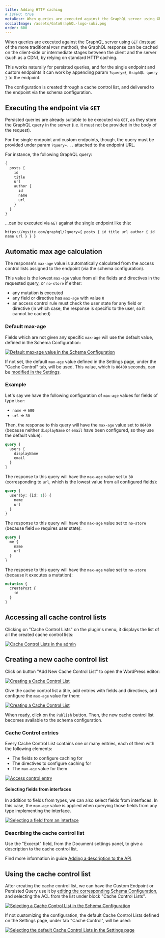 ```yaml
---
title: Adding HTTP caching
# isPRO: true
metaDesc: When queries are executed against the GraphQL server using GET, the GraphQL response can be cached on the client-side, or on intermediate stages between the client and the server, by relying on standard HTTP caching.
socialImage: /assets/GatoGraphQL-logo-suki.png
order: 600
---
```


When queries are executed against the GraphQL server using `GET` (instead of the more traditional `POST` method), the GraphQL response can be cached on the client-side or intermediate stages between the client and the server (such as a CDN), by relying on standard HTTP caching.

This works naturally for persisted queries, and for the single endpoint and custom endpoints it can work by appending param `?query={ GraphQL query }` to the endpoint.

The configuration is created through a cache control list, and delivered to the endpoint via the schema configuration.

## Executing the endpoint via `GET`

Persisted queries are already suitable to be executed via `GET`, as they store the GraphQL query in the server (i.e. it must not be provided in the body of the request).

For the single endpoint and custom endpoints, though, the query must be provided under param `?query=...` attached to the endpoint URL.

For instance, the following GraphQL query:

```graphql
{
  posts {
    id
    title
    url
    author {
      id
      name
      url
    }
  }
}
```

...can be executed via `GET` against the single endpoint like this:

`https://mysite.com/graphql/?query={ posts { id title url author { id name url } } }`

## Automatic max age calculation

The response's `max-age` value is automatically calculated from the access control lists assigned to the endpoint (via the schema configuration).

This value is the lowest `max-age` value from all the fields and directives in the requested query, or `no-store` if either:

- any mutation is executed
- any field or directive has `max-age` with value `0`
- an access control rule must check the user state for any field or directive (in which case, the response is specific to the user, so it cannot be cached)

### Default max-age

Fields which are not given any specific `max-age` will use the default value, defined in the Schema Configuration:

<a href="/assets/guides/upstream-pro/schema-config-cache-control-default-max-age.png" target="_blank">![Default max-age value in the Schema Configuration](/assets/guides/upstream-pro/schema-config-cache-control-default-max-age.png "Default max-age value in the Schema Configuration")</a>

If not set, the default `max-age` value defined in the Settings page, under the "Cache Control" tab, will be used. This value, which is `86400` seconds, can be [modified in the Settings](../../config/setting-the-default-cache-control-max-age/).

### Example

Let's say we have the following configuration of `max-age` values for fields of type `User`:

- `name` => `600`
- `url` => `30`

Then, the response to this query will have the `max-age` value set to `86400` (because neither `displayName` or `email` have been configured, so they use the default value):

```graphql
query {
  users {
    displayName
    email
  }
}
```

The response to this query will have the `max-age` value set to `30` (corresponding to `url`, which is the lowest value from all configured fields):

```graphql
query {
  user(by: {id: 1}) {
    name
    url
  }
}
```

The response to this query will have the `max-age` value set to `no-store` (because field `me` requires user state):

```graphql
query {
  me {
    name
    url
  }
}
```

The response to this query will have the `max-age` value set to `no-store` (because it executes a mutation):

```graphql
mutation {
  createPost {
    id
  }
}
```

## Accessing all cache control lists

Clicking on "Cache Control Lists" on the plugin's menu, it displays the list of all the created cache control lists:

<div class="img-width-1024" markdown=1>

<a href="/assets/guides/upstream-pro/cache-control-lists.png" target="_blank">![Cache Control Lists in the admin](/assets/guides/upstream-pro/cache-control-lists.png "Cache Control Lists in the admin")</a>

</div>

## Creating a new cache control list

Click on button "Add New Cache Control List" to open the WordPress editor:

<a href="/assets/guides/upstream-pro/cache-control-list.png" target="_blank">![Creating a Cache Control List](/assets/guides/upstream-pro/cache-control-list.png "Creating a Cache Control List")</a>

Give the cache control list a title, add entries with fields and directives, and configure the `max-age` value for them:

<a href="/assets/guides/upstream-pro/cache-control.gif" target="_blank">![Creating a Cache Control List](/assets/guides/upstream-pro/cache-control.gif "Creating a Cache Control List")</a>

When ready, click on the `Publish` button. Then, the new cache control list becomes available to the schema configuration.

### Cache Control entries

Every Cache Control List contains one or many entries, each of them with the following elements:

- The fields to configure caching for
- The directives to configure caching for
- The `max-age` value for them

<a href="/assets/guides/upstream-pro/cache-control-entry.png" target="_blank">![Access control entry](/assets/guides/upstream-pro/cache-control-entry.png "Access control entry")</a>

#### Selecting fields from interfaces

In addition to fields from types, we can also select fields from interfaces. In this case, the `max-age` value is applied when querying those fields from any type implementing the interface.

<div class="img-width-430" markdown=1>

<a href="/assets/guides/upstream/selecting-field-from-interface.png" target="_blank">![Selecting a field from an interface](/assets/guides/upstream/selecting-field-from-interface.png "Selecting a field from an interface")</a>

</div>

### Describing the cache control list

Use the "Excerpt" field, from the Document settings panel, to give a description to the cache control list.

Find more information in guide [Adding a description to the API](../../config/adding-a-description-to-the-api/).

## Using the cache control list

After creating the cache control list, we can have the Custom Endpoint or Persisted Query use it by [editing the corresponding Schema Configuration](../creating-a-schema-configuration/), and selecting the ACL from the list under block "Cache Control Lists".

<a href="/assets/guides/upstream-pro/schema-config-cache-control-lists.png" target="_blank">![Selecting a Cache Control List in the Schema Configuration](/assets/guides/upstream-pro/schema-config-cache-control-lists.png "Selecting a Cache Control List in the Schema Configuration")</a>

If not customizing the configuration, the default Cache Control Lists defined on the Settings page, under tab "Cache Control", will be used:

<a href="/assets/guides/upstream-pro/settings-cache-control-lists.png" target="_blank">![Selecting the default Cache Control Lists in the Settings page](/assets/guides/upstream-pro/settings-cache-control-lists.png "Selecting the default Cache Control Lists in the Settings page")</a>
